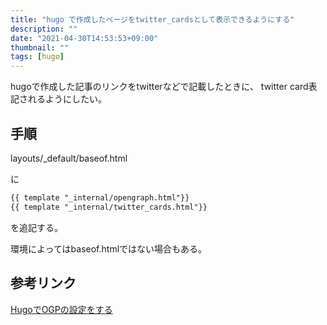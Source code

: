 ```yaml
---
title: "hugo で作成したページをtwitter_cardsとして表示できるようにする"
description: ""
date: "2021-04-30T14:53:53+09:00"
thumbnail: ""
tags: [hugo]
---
```


hugoで作成した記事のリンクをtwitterなどで記載したときに、
twitter card表記されるようにしたい。

## 手順

layouts/_default/baseof.html

に
```html
{{ template "_internal/opengraph.html"}}
{{ template "_internal/twitter_cards.html"}}
```
を追記する。

環境によってはbaseof.htmlではない場合もある。

## 参考リンク
[HugoでOGPの設定をする](https://miyahara.hikaru.dev/posts/20200319/)